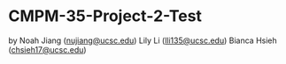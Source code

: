 # CMPM-35-Project-2-Test

by Noah Jiang (nujiang@ucsc.edu)
   Lily Li (lli135@ucsc.edu)
   Bianca Hsieh (chsieh17@ucsc.edu)

